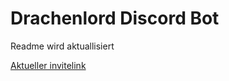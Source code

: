 
# Drachenlord Discord Bot

  Readme wird aktuallisiert

[Aktueller invitelink](https://discord.com/oauth2/authorize?client_id=1329104199794954240)

